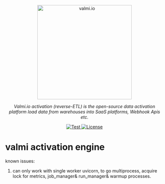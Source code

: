 <p align="center">
  <a href="https://valmi.io"><img width="300" src="https://www.valmi.io/img/logo.svg" alt="valmi.io"></a>
</p>
<p align="center">
    <em>Valmi.io activation (reverse-ETL) is the open-source data activation platform load data from warehouses into SaaS platforms, Webhook Apis etc.</em>
</p>
<p align="center">
<a href="https://github.com/valmi-io/valmi-activation/stargazers/" target="_blank">
    <img src="https://img.shields.io/github/stars/valmi-io/valmi-activation?style=social&label=Star&maxAge=2592000" alt="Test">
</a>
  
<a href="https://github.com/valmi-io/valmi-activation/blob/main/LICENSE.md" target="_blank">
    <img src="https://img.shields.io/static/v1?label=license&message=MIT&color=white" alt="License">
</a> 
</p>



# valmi activation engine

known issues: 
1. can only work with single worker uvicorn, to go multiprocess, acquire lock for metrics, job_manager& run_manager& warmup processes.
